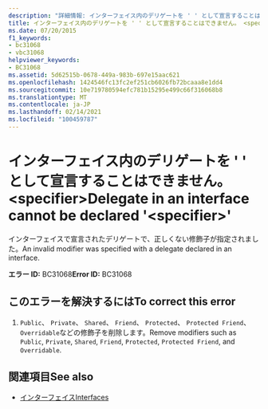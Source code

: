 ```yaml
---
description: "詳細情報: インターフェイス内のデリゲートを ' ' として宣言することはできません。 <specifier>"
title: インターフェイス内のデリゲートを ' ' として宣言することはできません。 <specifier>
ms.date: 07/20/2015
f1_keywords:
- bc31068
- vbc31068
helpviewer_keywords:
- BC31068
ms.assetid: 5d62515b-0678-449a-983b-697e15aac621
ms.openlocfilehash: 1424546fc13fc2ef251cb6026fb72bcaaa8e1dd4
ms.sourcegitcommit: 10e719780594efc781b15295e499c66f316068b8
ms.translationtype: MT
ms.contentlocale: ja-JP
ms.lasthandoff: 02/14/2021
ms.locfileid: "100459787"
---
```

# <a name="delegate-in-an-interface-cannot-be-declared-specifier"></a><span data-ttu-id="b6413-103">インターフェイス内のデリゲートを ' ' として宣言することはできません。 \<specifier></span><span class="sxs-lookup"><span data-stu-id="b6413-103">Delegate in an interface cannot be declared '\<specifier>'</span></span>

<span data-ttu-id="b6413-104">インターフェイスで宣言されたデリゲートで、正しくない修飾子が指定されました。</span><span class="sxs-lookup"><span data-stu-id="b6413-104">An invalid modifier was specified with a delegate declared in an interface.</span></span>  
  
 <span data-ttu-id="b6413-105">**エラー ID:** BC31068</span><span class="sxs-lookup"><span data-stu-id="b6413-105">**Error ID:** BC31068</span></span>  
  
## <a name="to-correct-this-error"></a><span data-ttu-id="b6413-106">このエラーを解決するには</span><span class="sxs-lookup"><span data-stu-id="b6413-106">To correct this error</span></span>  
  
1. <span data-ttu-id="b6413-107">`Public`、 `Private`、 `Shared`、 `Friend`、 `Protected`、 `Protected Friend`、 `Overridable`などの修飾子を削除します。</span><span class="sxs-lookup"><span data-stu-id="b6413-107">Remove modifiers such as `Public`, `Private`, `Shared`, `Friend`, `Protected`, `Protected Friend`, and `Overridable`.</span></span>  
  
## <a name="see-also"></a><span data-ttu-id="b6413-108">関連項目</span><span class="sxs-lookup"><span data-stu-id="b6413-108">See also</span></span>

- [<span data-ttu-id="b6413-109">インターフェイス</span><span class="sxs-lookup"><span data-stu-id="b6413-109">Interfaces</span></span>](../programming-guide/language-features/interfaces/index.md)
